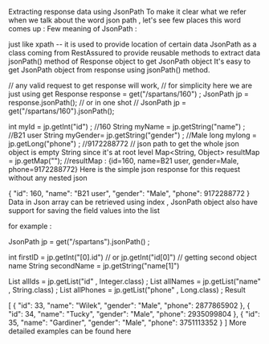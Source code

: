 Extracting response data using JsonPath
To make it clear what we refer when we talk about the word json path , let's see few places this word comes up : Few meaning of JsonPath :

just like xpath -- it is used to provide location of certain data
JsonPath as a class coming from RestAssured to provide reusable methods to extract data
jsonPath() method of Response object to get JsonPath object
It's easy to get JsonPath object from response using jsonPath() method.

// any valid request to get response will work,
// for simplicity here we are just using get
Response response = get("/spartans/160") ;
JsonPath jp = response.jsonPath();
// or in one shot
// JsonPath jp = get("/spartans/160").jsonPath();

int myId       = jp.getInt("id") ; //160
String myName  = jp.getString("name") ; //B21 user
String myGender= jp.getString("gender") ; //Male
long mylong    = jp.getLong("phone") ; //9172288772
// json path to get the whole json object is empty String since it's at root level
Map<String, Object> resultMap = jp.getMap("");
//resultMap  :  {id=160, name=B21 user, gender=Male, phone=9172288772}
Here is the simple json response for this request without any nested json

{
"id": 160,
"name": "B21 user",
"gender": "Male",
"phone": 9172288772
}
Data in Json array can be retrieved using index , JsonPath object also have support for saving the field values into the list

for example :

JsonPath jp = get("/spartans").jsonPath() ;

int firstID = jp.getInt("[0].id")
// or  jp.getInt("id[0]")
// getting second object name
String secondName  = jp.getString("name[1]")

List<Integer> allIds = jp.getList("id" , Integer.class) ;
List<String> allNames = jp.getList("name" , String.class) ;
List<Long> allPhones = jp.getList("phone" , Long.class) ;
Result

[
{
"id": 33,
"name": "Wilek",
"gender": "Male",
"phone": 2877865902
},
{
"id": 34,
"name": "Tucky",
"gender": "Male",
"phone": 2935099804
},
{
"id": 35,
"name": "Gardiner",
"gender": "Male",
"phone": 3751113352
}
]
More detailed examples can be found here